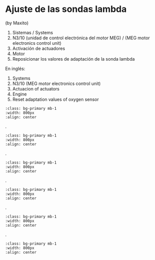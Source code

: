 # Ajuste de las sondas lambda

(by Maxito)

1. Sistemas / Systems
1. N3/10 (unidad de control electrónica del motor MEG) / (MEG motor electronics control unit)
1. Activación de actuadores
1. Motor
1. Reposicionar los valores de adaptación de la sonda lambda

En inglés:

1. Systems
1. N3/10 (MEG motor electronics control unit)
1. Actuacion of actuators
1. Engine
1. Reset adaptation values of oxygen sensor


```{image} ./images/star/Main.png
:class: bg-primary mb-1
:width: 800px
:align: center
```
.

```{image} ./images/star/Systems.png
:class: bg-primary mb-1
:width: 800px
:align: center
```
.

```{image} ./images/star/Systems-MEG.png
:class: bg-primary mb-1
:width: 800px
:align: center
```
.

```{image} ./images/star/Systems-MEG-Actuations.png
:class: bg-primary mb-1
:width: 800px
:align: center
```
.
```{image} ./images/star/Systems-MEG-Actuations-Engine.png
:class: bg-primary mb-1
:width: 800px
:align: center
```
.
```{image} ./images/star/Systems-MEG-Actuations-Engine-Reset_adaptation_values_of_oxygen_sensor.png
:class: bg-primary mb-1
:width: 800px
:align: center
```
